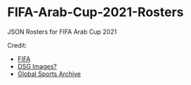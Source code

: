 # FIFA-Arab-Cup-2021-Rosters

JSON Rosters for FIFA Arab Cup 2021

Credit:
- [FIFA](https://www.fifa.com/tournaments/mens/arabcup/arabcup2021/teams)
- [DSG Images?](https://dsg-images.com/)
- [Global Sports Archive](https://globalsportsarchive.com/competition/soccer/fifa-arab-cup-2021-qatar/group-stage/53699/)

